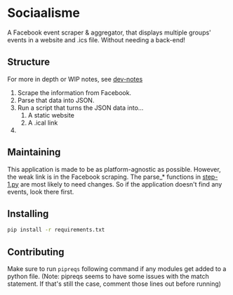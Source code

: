 # Sociaalisme

A Facebook event scraper & aggregator, that displays multiple groups' events in a website and .ics file. Without needing a back-end!

## Structure
For more in depth or WIP notes, see [dev-notes](dev-notes.md)

1. Scrape the information from Facebook.
2. Parse that data into JSON.
3. Run a script that turns the JSON data into...
    1. A static website
    2. A .ical link
4. 

## Maintaining
This application is made to be as platform-agnostic as possible. However, the weak link is in the Facebook scraping. The parse_* functions in [step-1.py](app/step-1.py) are most likely to need changes. So if the application doesn't find any events, look there first.


## Installing
```bash
pip install -r requirements.txt

```

## Contributing

Make sure to run `pipreqs` following command if any modules get added to a python file.
(Note: pipreqs seems to have some issues with the match statement. If that's still the case, comment those lines out before running)

